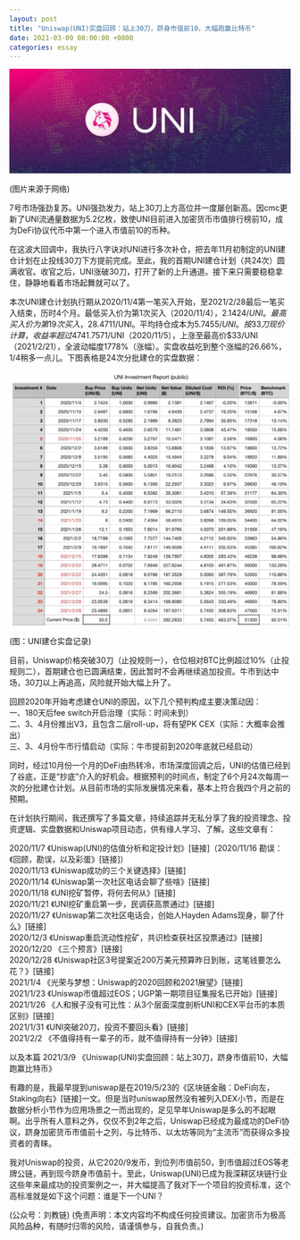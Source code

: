 ```yaml
---
layout: post
title: "Uniswap(UNI)实盘回顾：站上30刀，跻身市值前10，大幅跑赢比特币"
date: 2021-03-09 08:00:00 +0800
categories: essay
---
```


![](/images/2021/20210309.jpg)

(图片来源于网络)

7号市场强劲复苏。UNI强劲发力，站上30刀上方高位并一度屡创新高。因cmc更新了UNI流通量数据为5.2亿枚，致使UNI目前进入加密货币市值排行榜前10，成为DeFi协议代币中第一个进入市值前10的币种。

在这波大回调中，我执行八字诀对UNI进行多次补仓，把去年11月初制定的UNI建仓计划在止投线30刀下方提前完成。至此，我的首期UNI建仓计划（共24次）圆满收官。收官之后，UNI涨破30刀，打开了新的上升通道。接下来只需要稳稳拿住，静静地看着市场起舞就可以了。

本次UNI建仓计划执行期从2020/11/4第一笔买入开始，至2021/2/28最后一笔买入结束，历时4个月。最低买入价为第1次买入（2020/11/4），$2.1424/UNI。最高买入价为第19次买入，$28.4711/UNI。平均持仓成本为$5.7455/UNI。按33刀现价计算，收益率超过474%，大幅超出同期比特币收益率（90.88%），达成“跑赢BTC”的预期战略目标。期间UNI一度下跌至最低价$1.7571/UNI（2020/11/5），上涨至最高价$33/UNI（2021/2/21），全波动幅度1778%（涨幅）。实盘收益吃到整个涨幅的26.66%，1/4稍多一点儿。下图表格是24次分批建仓的实盘数据：

![](/images/2021/20210309-2.jpg)

(图：UNI建仓实盘记录)

目前，Uniswap价格突破30刀（止投规则一），仓位相对BTC比例超过10%（止投规则二），首期建仓也已圆满结束，因此暂时不会再继续追加投资。牛市到达中场，30刀以上再追高，风险就开始大幅上升了。

回顾2020年开始考虑建仓UNI的原因，以下几个预判构成主要决策动因：\
一、180天后fee switch开启治理（实际：时间未到）\
二、3、4月份推出V3，且包含二层roll-up，将有望PK CEX（实际：大概率会推出）\
三、3、4月份牛市行情启动（实际：牛市提前到2020年底就已经启动）

同时，经过10月份一个月的DeFi由热转冷，市场深度回调之后，UNI的估值已经到了谷底，正是“抄底”介入的好机会。根据预判的时间点，制定了6个月24次每周一次的分批建仓计划。从目前市场的实际发展情况来看，基本上符合我四个月之前的预期。

在计划执行期间，我还撰写了多篇文章，持续追踪并无私分享了我的投资理念、投资逻辑、实盘数据和Uniswap项目动态，供有缘人学习、了解。这些文章有：

2020/11/7 《Uniswap(UNI)的估值分析和定投计划》[链接]（2020/11/16 勘误：《回顾，勘误，以及彩蛋》[链接]）\
2020/11/13 《Uniswap成功的三个关键选择》[链接]\
2020/11/14 《Uniswap第一次社区电话会聊了些啥》[链接]\
2020/11/18 《UNI挖矿暂停，将何去何从》[链接]\
2020/11/21 《UNI挖矿重启第一步，民调获高票通过》[链接]\
2020/11/27 《Uniswap第二次社区电话会，创始人Hayden Adams现身，聊了什么》[链接]\
2020/12/3 《Uniswap重启流动性挖矿，共识检查获社区投票通过》[链接]\
2020/12/20 《三个预言》[链接]\
2020/12/28 《Uniswap社区3号提案近200万美元预算昨日到账，这笔钱要怎么花？》[链接]\
2021/1/4 《光荣与梦想：Uniswap的2020回顾和2021展望》[链接]\
2021/1/23 《Uniswap市值超过EOS；UGP第一期项目征集报名已开始》[链接]\
2021/1/26 《人和猴子没有可比性：从3个层面深度剖析UNI和CEX平台币的本质区别》[链接]\
2021/1/31 《UNI突破20刀，投资不要回头看》[链接]\
2021/2/2 《不值得持有一辈子的币，就不值得持有一分钟》[链接]

以及本篇
2021/3/9 《Uniswap(UNI)实盘回顾：站上30刀，跻身市值前10，大幅跑赢比特币》

有趣的是，我最早提到uniswap是在2019/5/23的《区块链金融：DeFi向左，Staking向右》[链接]一文。但是当时uniswap居然没有被列入DEX小节，而是在数据分析小节作为应用场景之一而出现的，足见早年Uniswap是多么的不起眼啊。出乎所有人意料之外，仅仅不到2年之后，Uniswap已经成为最成功的DeFi协议，跻身加密货币市值前十之列，与比特币、以太坊等同为“主流币”而获得众多投资者的青睐。

我对Uniswap的投资，从它2020/9发币，到位列市值前50，到市值超过EOS等老牌公链，再到现今跻身市值前十。至此，Uniswap(UNI)已成为我深耕区块链行业这些年来最成功的投资案例之一，并大幅提高了我对下一个项目的投资标准，这个高标准就是如下这个问题：谁是下一个UNI？

(公众号：刘教链)
(免责声明：本文内容均不构成任何投资建议。加密货币为极高风险品种，有随时归零的风险，请谨慎参与，自我负责。)
